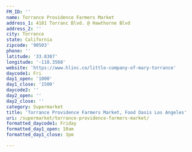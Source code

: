 ```yaml
---
FM_ID: ''
name: Torrance Providence Farmers Market
address_1: 4101 Torranc Blvd. @ Hawthorne Blvd
address_2: ''
city: Torrance
state: California
zipcode: '90503'
phone: ''
latitude: '33.8387'
longitude: '-118.3568'
website: 'https://www.hlinc.co/little-company-of-mary-torrance'
daycode1: Fri
day1_open: '1000'
day1_close: '1500'
daycode2: ''
day2_open: ''
day2_close: ''
category: Supermarket
title: 'Torrance Providence Farmers Market, Food Oasis Los Angeles'
uri: /supermarket/torrance-providence-farmers-market/
formatted_daycode1: Friday
formatted_day1_open: 10am
formatted_day1_close: 3pm

---
```

